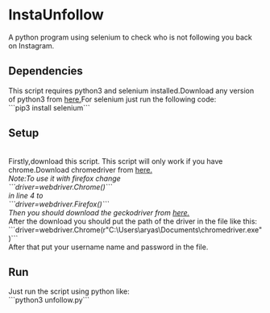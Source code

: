 # InstaUnfollow
A python program using selenium to check who is not following you back on Instagram.<br>
<h2>Dependencies</h2>
This script requires python3 and selenium installed.Download any version of python3 from <a href="https://www.python.org/downloads/">here.</a>For selenium just run the following code:<br>
```pip3 install selenium```
<br>
<h2>Setup</h2>
<br>
Firstly,download this script.
This script will only work if you have chrome.Download chromedriver from <a href="https://chromedriver.chromium.org/downloads">here.</a>
<br>
<i>Note:To use it with firefox change <br>```driver=webdriver.Chrome()```<br> in line 4 to<br>```driver=webdriver.Firefox()```<br>Then you should download the geckodriver from <a href="https://github.com/mozilla/geckodriver/releases">here.</a>
 </i>
 <br>
 After the download you should put the path of the driver in the file like this:<br>
 ```driver=webdriver.Chrome(r"C:\Users\aryas\Documents\chromedriver.exe")```
 <br>
After that put your username name and password in the file.
<br>
<h2>Run</h2>
Just run the script using python like:<br>
```python3 unfollow.py```
